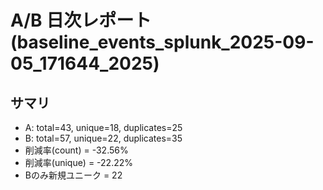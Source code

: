 # A/B 日次レポート (baseline_events_splunk_2025-09-05_171644_2025)

## サマリ
- A: total=43, unique=18, duplicates=25
- B: total=57, unique=22, duplicates=35
- 削減率(count) = -32.56%
- 削減率(unique) = -22.22%
- Bのみ新規ユニーク = 22